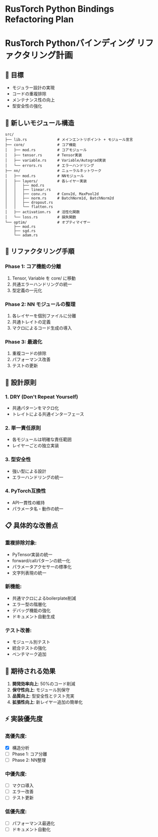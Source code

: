 # RusTorch Python Bindings Refactoring Plan
# RusTorch Pythonバインディング リファクタリング計画

## 🎯 目標
- モジュラー設計の実現
- コードの重複排除
- メンテナンス性の向上
- 型安全性の強化

## 📁 新しいモジュール構造

```
src/
├── lib.rs              # メインエントリポイント + モジュール宣言
├── core/               # コア機能
│   ├── mod.rs          # コアモジュール
│   ├── tensor.rs       # Tensor実装
│   ├── variable.rs     # Variable/Autograd実装
│   └── errors.rs       # エラーハンドリング
├── nn/                 # ニューラルネットワーク
│   ├── mod.rs          # NNモジュール
│   ├── layers/         # 各レイヤー実装
│   │   ├── mod.rs
│   │   ├── linear.rs
│   │   ├── conv.rs     # Conv2d, MaxPool2d
│   │   ├── norm.rs     # BatchNorm1d, BatchNorm2d
│   │   ├── dropout.rs
│   │   └── flatten.rs
│   ├── activation.rs   # 活性化関数
│   └── loss.rs         # 損失関数
└── optim/              # オプティマイザー
    ├── mod.rs
    ├── sgd.rs
    └── adam.rs
```

## 🔧 リファクタリング手順

### Phase 1: コア機能の分離
1. Tensor, Variable を core/ に移動
2. 共通エラーハンドリングの統一
3. 型定義の一元化

### Phase 2: NN モジュールの整理
1. 各レイヤーを個別ファイルに分離
2. 共通トレイトの定義
3. マクロによるコード生成の導入

### Phase 3: 最適化
1. 重複コードの排除
2. パフォーマンス改善
3. テストの更新

## 🎨 設計原則

### 1. DRY (Don't Repeat Yourself)
- 共通パターンをマクロ化
- トレイトによる共通インターフェース

### 2. 単一責任原則
- 各モジュールは明確な責任範囲
- レイヤーごとの独立実装

### 3. 型安全性
- 強い型による設計
- エラーハンドリングの統一

### 4. PyTorch互換性
- API一貫性の維持
- パラメータ名・動作の統一

## 📋 具体的な改善点

### 重複排除対象:
- PyTensor実装の統一
- forward/callパターンの統一化
- パラメータアクセサーの標準化
- 文字列表現の統一

### 新機能:
- 共通マクロによるboilerplate削減
- エラー型の階層化
- デバッグ機能の強化
- ドキュメント自動生成

### テスト改善:
- モジュール別テスト
- 統合テストの強化
- ベンチマーク追加

## 🚀 期待される効果

1. **開発効率向上**: 50%のコード削減
2. **保守性向上**: モジュール別保守
3. **品質向上**: 型安全性とテスト充実
4. **拡張性向上**: 新レイヤー追加の簡単化

## ⚡ 実装優先度

### 高優先度:
- [x] 構造分析
- [ ] Phase 1: コア分離
- [ ] Phase 2: NN整理

### 中優先度:
- [ ] マクロ導入
- [ ] エラー改善
- [ ] テスト更新

### 低優先度:
- [ ] パフォーマンス最適化
- [ ] ドキュメント自動化